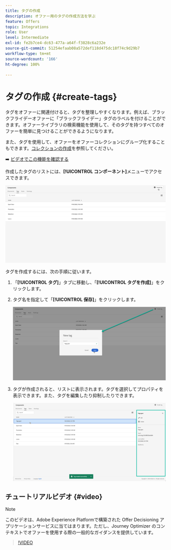 ```yaml
---
title: タグの作成
description: オファー用のタグの作成方法を学ぶ
feature: Offers
topic: Integrations
role: User
level: Intermediate
exl-id: fe2b7ce4-dc63-477a-a64f-f3828c6a232e
source-git-commit: 51254efaab08a572def118d475dc18f74c9d29b7
workflow-type: tm+mt
source-wordcount: '166'
ht-degree: 100%

---
```


# タグの作成 {#create-tags}

タグをオファーに関連付けると、タグを整理しやすくなります。例えば、ブラックフライデーオファーに「ブラックフライデー」タグのラベルを付けることができます。オファーライブラリの検索機能を使用して、そのタグを持つすべてのオファーを簡単に見つけることができるようになります。

また、タグを使用して、オファーをオファーコレクションにグループ化することもできます。[コレクションの作成](../offer-library/creating-collections.md)を参照してください。

➡️ [ビデオでこの機能を確認する](#video)

作成したタグのリストには、**[!UICONTROL コンポーネント]**&#x200B;メニューでアクセスできます。

![](../../assets/tags_list.png)

タグを作成するには、次の手順に従います。

1. 「**[!UICONTROL タグ]**」タブに移動し、「**[!UICONTROL タグを作成]**」をクリックします。

1. タグ名を指定して「**[!UICONTROL 保存]**」をクリックします。

   ![](../../assets/tags_create.png)

1. タグが作成されると、リストに表示されます。タグを選択してプロパティを表示できます。また、タグを編集したり抑制したりできます。

   ![](../../assets/tags_created.png)

## チュートリアルビデオ {#video}

>[!NOTE]
>
>このビデオは、Adobe Experience Platformで構築された Offer Decisioning アプリケーションサービスに当てはまります。ただし、Journey Optimizer のコンテキストでオファーを使用する際の一般的なガイダンスを提供しています。

>[!VIDEO](https://video.tv.adobe.com/v/329374?quality=12)
